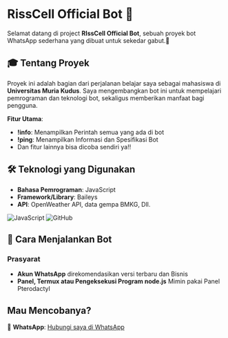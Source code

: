 # RissCell Official Bot 🤖

Selamat datang di project **RIssCell Official Bot**, sebuah proyek bot WhatsApp sederhana yang dibuat untuk sekedar gabut.🚀

## 🎓 Tentang Proyek
Proyek ini adalah bagian dari perjalanan belajar saya sebagai mahasiswa di **Universitas Muria Kudus**. Saya mengembangkan bot ini untuk mempelajari pemrograman dan teknologi bot, sekaligus memberikan manfaat bagi pengguna. 

**Fitur Utama**:
- **!info**: Menampilkan Perintah semua yang ada di bot
- **!ping**: Menampilkan Informasi dan Spesifikasi Bot
- Dan fitur lainnya bisa dicoba sendiri ya!!

## 🛠 Teknologi yang Digunakan
- **Bahasa Pemrograman**: JavaScript
- **Framework/Library**: Baileys
- **API**: OpenWeather API, data gempa BMKG, Dll.

![JavaScript](https://img.shields.io/badge/JavaScript-3670A0?style=for-the-badge&logo=JavaScript&logoColor=ffdd54)
![GitHub](https://img.shields.io/badge/GitHub-100000?style=for-the-badge&logo=github&logoColor=white)

## 🚀 Cara Menjalankan Bot
### Prasyarat
- **Akun WhatsApp** direkomendasikan versi terbaru dan Bisnis
- **Panel, Termux atau Pengeksekusi Program node.js** Mimin pakai Panel Pterodactyl

## Mau Mencobanya?
📱 **WhatsApp**: [Hubungi saya di WhatsApp](https://wa.me/6287840957330)
